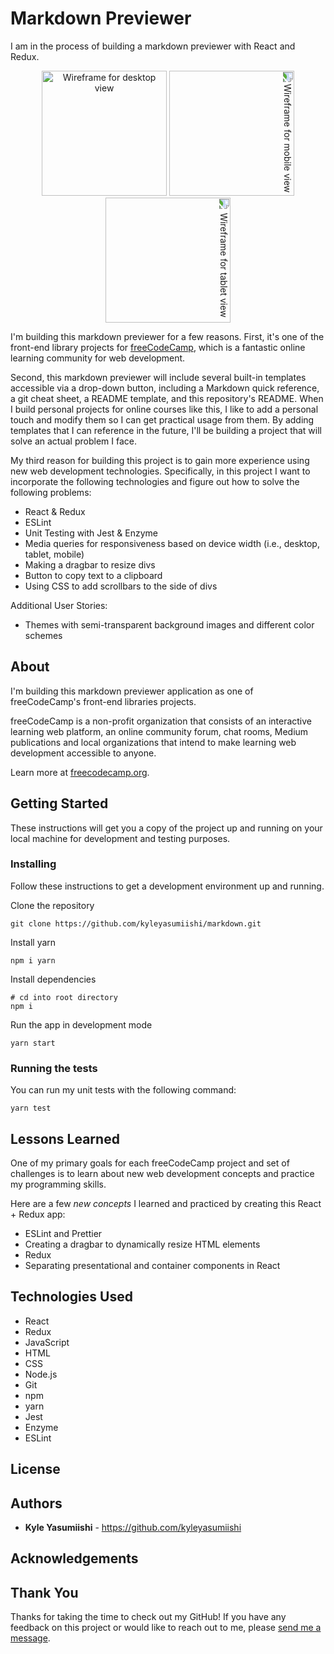 # Markdown Previewer

I am in the process of building a markdown previewer with React and Redux.

<p align="center">
<img src="https://gdurl.com/BHe7" alt="Wireframe for desktop view" width="200" height="200">
<img src="https://gdurl.com/HMDM" alt="Wireframe for mobile view" width="200" height="200" style="transform:rotate(90deg)">
<img src="https://gdurl.com/EZfX" alt="Wireframe for tablet view" width="200" height="200" style="transform:rotate(90deg)">
</p>

I'm building this markdown previewer for a few reasons. First, it's one of the front-end library projects for <a href="https://learn.freecodecamp.org/front-end-libraries/front-end-libraries-projects/build-a-markdown-previewer">freeCodeCamp</a>, which is a fantastic online learning community for web development.

Second, this markdown previewer will include several built-in templates accessible via a drop-down button, including a Markdown quick reference, a git cheat sheet, a README template, and this repository's README. When I build personal projects for online courses like this, I like to add a personal touch and modify them so I can get practical usage from them. By adding templates that I can reference in the future, I'll be building a project that will solve an actual problem I face.

My third reason for building this project is to gain more experience using new web development technologies. Specifically, in this project I want to incorporate the following technologies and figure out how to solve the following problems:

- React & Redux
- ESLint
- Unit Testing with Jest & Enzyme
- Media queries for responsiveness based on device width (i.e., desktop, tablet, mobile)
- Making a dragbar to resize divs
- Button to copy text to a clipboard
- Using CSS to add scrollbars to the side of divs

Additional User Stories:

- Themes with semi-transparent background images and different color schemes

## About

I'm building this markdown previewer application as one of freeCodeCamp's front-end libraries projects.

freeCodeCamp is a non-profit organization that consists of an interactive learning web platform, an online community forum, chat rooms, Medium publications and local organizations that intend to make learning web development accessible to anyone.

Learn more at <a href="https://www.freecodecamp.org/">freecodecamp.org</a>.

## Getting Started

These instructions will get you a copy of the project up and running on your local machine for development and testing purposes.

### Installing

Follow these instructions to get a development environment up and running.

Clone the repository

```
git clone https://github.com/kyleyasumiishi/markdown.git
```

Install yarn

```
npm i yarn
```

Install dependencies

```
# cd into root directory
npm i
```

Run the app in development mode

```
yarn start
```

### Running the tests

You can run my unit tests with the following command:

```
yarn test
```

## Lessons Learned

One of my primary goals for each freeCodeCamp project and set of challenges is to learn about new web development concepts and practice my programming skills.

Here are a few <em>new concepts</em> I learned and practiced by creating this React + Redux app:

- ESLint and Prettier
- Creating a dragbar to dynamically resize HTML elements
- Redux
- Separating presentational and container components in React

## Technologies Used

- React
- Redux
- JavaScript
- HTML
- CSS
- Node.js
- Git
- npm
- yarn
- Jest
- Enzyme
- ESLint

## License

## Authors

- **Kyle Yasumiishi** - https://github.com/kyleyasumiishi

## Acknowledgements

## Thank You

Thanks for taking the time to check out my GitHub! If you have any feedback on this project or would like to reach out to me, please <a href="https://kyleyasumiishi.github.io/portfolio/">send me a message</a>.
